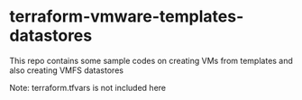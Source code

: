 # terraform-vmware-templates-datastores
This repo contains some sample codes on creating VMs from templates and also creating VMFS datastores

Note: terraform.tfvars is not included here
